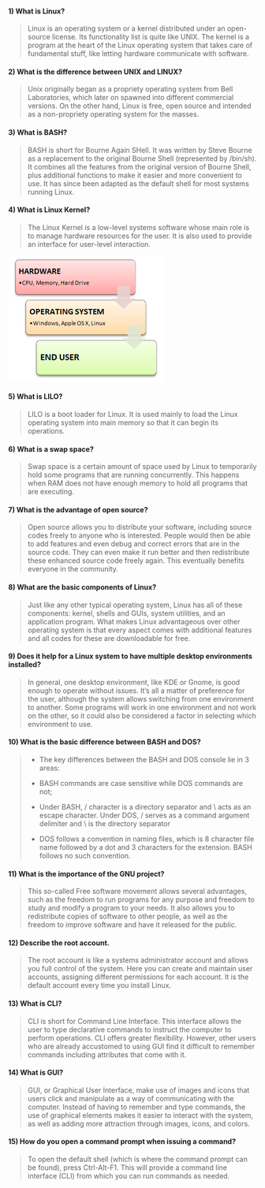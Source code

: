 #### 1) What is Linux?
> Linux is an operating system or a kernel distributed under an open-source license. Its functionality list is quite like UNIX. The kernel is a program at the heart of the Linux operating system that takes care of fundamental stuff, like letting hardware communicate with software.
#### 2) What is the difference between UNIX and LINUX?
> Unix originally began as a propriety operating system from Bell Laboratories, which later on spawned into different commercial versions. On the other hand, Linux is free, open source and intended as a non-propriety operating system for the masses.
#### 3) What is BASH?
> BASH is short for Bourne Again SHell. It was written by Steve Bourne as a replacement to the original Bourne Shell (represented by /bin/sh). It combines all the features from the original version of Bourne Shell, plus additional functions to make it easier and more convenient to use. It has since been adapted as the default shell for most systems running Linux.

#### 4) What is Linux Kernel?
> The Linux Kernel is a low-level systems software whose main role is to manage hardware resources for the user. It is also used to provide an interface for user-level interaction.

![img.png](img.png)

#### 5) What is LILO?
> LILO is a boot loader for Linux. It is used mainly to load the Linux operating system into main memory so that it can begin its operations.

#### 6) What is a swap space?
> Swap space is a certain amount of space used by Linux to temporarily hold some programs that are running concurrently. This happens when RAM does not have enough memory to hold all programs that are executing.

#### 7) What is the advantage of open source?
> Open source allows you to distribute your software, including source codes freely to anyone who is interested. People would then be able to add features and even debug and correct errors that are in the source code. They can even make it run better and then redistribute these enhanced source code freely again. This eventually benefits everyone in the community.

#### 8) What are the basic components of Linux?
> Just like any other typical operating system, Linux has all of these components: kernel, shells and GUIs, system utilities, and an application program. What makes Linux advantageous over other operating system is that every aspect comes with additional features and all codes for these are downloadable for free.

#### 9) Does it help for a Linux system to have multiple desktop environments installed?
> In general, one desktop environment, like KDE or Gnome, is good enough to operate without issues. It’s all a matter of preference for the user, although the system allows switching from one environment to another. Some programs will work in one environment and not work on the other, so it could also be considered a factor in selecting which environment to use.

#### 10) What is the basic difference between BASH and DOS?
> - The key differences between the BASH and DOS console lie in 3 areas:
> + BASH commands are case sensitive while DOS commands are not;
> * Under BASH, / character is a directory separator and \ acts as an escape character. Under DOS, / serves as a command argument delimiter and \ is the directory separator
> - DOS follows a convention in naming files, which is 8 character file name followed by a dot and 3 characters for the extension. BASH follows no such convention.

#### 11) What is the importance of the GNU project?
> This so-called Free software movement allows several advantages, such as the freedom to run programs for any purpose and freedom to study and modify a program to your needs. It also allows you to redistribute copies of software to other people, as well as the freedom to improve software and have it released for the public.
#### 12) Describe the root account.
> The root account is like a systems administrator account and allows you full control of the system. Here you can create and maintain user accounts, assigning different permissions for each account. It is the default account every time you install Linux.

#### 13) What is CLI?
> CLI is short for Command Line Interface. This interface allows the user to type declarative commands to instruct the computer to perform operations. CLI offers greater flexibility. However, other users who are already accustomed to using GUI find it difficult to remember commands including attributes that come with it.

#### 14) What is GUI?
> GUI, or Graphical User Interface, make use of images and icons that users click and manipulate as a way of communicating with the computer. Instead of having to remember and type commands, the use of graphical elements makes it easier to interact with the system, as well as adding more attraction through images, icons, and colors.

#### 15) How do you open a command prompt when issuing a command?
> To open the default shell (which is where the command prompt can be found), press Ctrl-Alt-F1. This will provide a command line interface (CLI) from which you can run commands as needed.